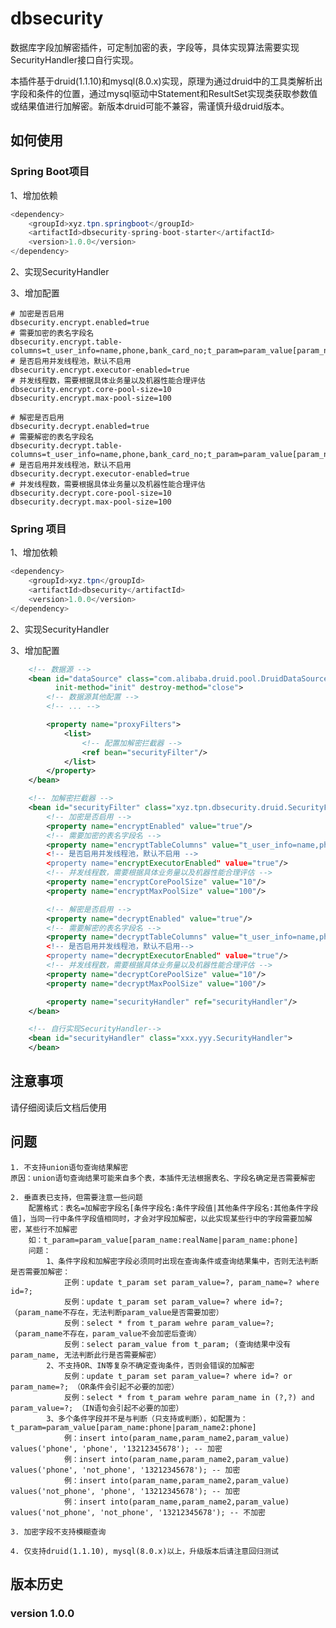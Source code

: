 # dbsecurity
数据库字段加解密插件，可定制加密的表，字段等，具体实现算法需要实现SecurityHandler接口自行实现。

本插件基于druid(1.1.10)和mysql(8.0.x)实现，原理为通过druid中的工具类解析出字段和条件的位置，通过mysql驱动中Statement和ResultSet实现类获取参数值或结果值进行加解密。新版本druid可能不兼容，需谨慎升级druid版本。

## 如何使用
    
### Spring Boot项目

1、增加依赖

```java
<dependency>
    <groupId>xyz.tpn.springboot</groupId>
    <artifactId>dbsecurity-spring-boot-starter</artifactId>
    <version>1.0.0</version>
</dependency>
```

2、实现SecurityHandler

3、增加配置
```properties
# 加密是否启用
dbsecurity.encrypt.enabled=true
# 需要加密的表名字段名
dbsecurity.encrypt.table-columns=t_user_info=name,phone,bank_card_no;t_param=param_value[param_name:name|param_name:phone]
# 是否启用并发线程池，默认不启用
dbsecurity.encrypt.executor-enabled=true
# 并发线程数，需要根据具体业务量以及机器性能合理评估
dbsecurity.encrypt.core-pool-size=10
dbsecurity.encrypt.max-pool-size=100

# 解密是否启用
dbsecurity.decrypt.enabled=true
# 需要解密的表名字段名
dbsecurity.decrypt.table-columns=t_user_info=name,phone,bank_card_no;t_param=param_value[param_name:name|param_name:phone]
# 是否启用并发线程池，默认不启用
dbsecurity.decrypt.executor-enabled=true
# 并发线程数，需要根据具体业务量以及机器性能合理评估
dbsecurity.decrypt.core-pool-size=10
dbsecurity.decrypt.max-pool-size=100
```
    
### Spring 项目
1、增加依赖

```java
<dependency>
    <groupId>xyz.tpn</groupId>
    <artifactId>dbsecurity</artifactId>
    <version>1.0.0</version>
</dependency>
```

2、实现SecurityHandler

3、增加配置
```xml
    <!-- 数据源 -->
    <bean id="dataSource" class="com.alibaba.druid.pool.DruidDataSource"
          init-method="init" destroy-method="close">
        <!-- 数据源其他配置 -->
        <!-- ... -->

        <property name="proxyFilters">
            <list>
                <!-- 配置加解密拦截器 -->
                <ref bean="securityFilter"/>
            </list>
        </property>
    </bean>

    <!-- 加解密拦截器 -->
    <bean id="securityFilter" class="xyz.tpn.dbsecurity.druid.SecurityFilter" init-method="init">
        <!-- 加密是否启用 -->
        <property name="encryptEnabled" value="true"/>
        <!-- 需要加密的表名字段名 -->
        <property name="encryptTableColumns" value="t_user_info=name,phone,bank_card_no;t_param=param_value[param_name:name|param_name:phone]/>
        <!-- 是否启用并发线程池，默认不启用 -->
        <property name="encryptExecutorEnabled" value="true"/>
        <!-- 并发线程数，需要根据具体业务量以及机器性能合理评估 -->
        <property name="encryptCorePoolSize" value="10"/>
        <property name="encryptMaxPoolSize" value="100"/>

        <!-- 解密是否启用 -->
        <property name="decryptEnabled" value="true"/>
        <!-- 需要解密的表名字段名 -->
        <property name="decryptTableColumns" value="t_user_info=name,phone,bank_card_no;t_param=param_value[param_name:name|param_name:phone]/>
        <!-- 是否启用并发线程池，默认不启用-->
        <property name="decryptExecutorEnabled" value="true"/>
        <!-- 并发线程数，需要根据具体业务量以及机器性能合理评估 -->
        <property name="decryptCorePoolSize" value="10"/>
        <property name="decryptMaxPoolSize" value="100"/>

        <property name="securityHandler" ref="securityHandler"/>
    </bean>

    <!-- 自行实现SecurityHandler-->
    <bean id="securityHandler" class="xxx.yyy.SecurityHandler">
    </bean>
```

## 注意事项  

请仔细阅读后文档后使用
    
## 问题

    1. 不支持union语句查询结果解密
    原因：union语句查询结果可能来自多个表，本插件无法根据表名、字段名确定是否需要解密

    2. 垂直表已支持，但需要注意一些问题
        配置格式：表名=加解密字段名[条件字段名:条件字段值|其他条件字段名:其他条件字段值]，当同一行中条件字段值相同时，才会对字段加解密，以此实现某些行中的字段需要加解密，某些行不加解密
        如：t_param=param_value[param_name:realName|param_name:phone]
        问题：
            1、条件字段和加解密字段必须同时出现在查询条件或查询结果集中，否则无法判断是否需要加解密：
                正例：update t_param set param_value=?, param_name=? where id=?;
                反例：update t_param set param_value=? where id=?; （param_name不存在，无法判断param_value是否需要加密）
                反例：select * from t_param wehre param_value=?; （param_name不存在，param_value不会加密后查询）
                反例：select param_value from t_param; (查询结果中没有param_name, 无法判断此行是否需要解密）
            2、不支持OR、IN等复杂不确定查询条件，否则会错误的加解密
                反例：update t_param set param_value=? where id=? or param_name=?; （OR条件会引起不必要的加密）
                反例：select * from t_param wehre param_name in (?,?) and param_value=?; （IN语句会引起不必要的加密）
            3、多个条件字段并不是与判断（只支持或判断），如配置为：t_param=param_value[param_name:phone|param_name2:phone]
                例：insert into(param_name,param_name2,param_value) values('phone', 'phone', '13212345678'); -- 加密
                例：insert into(param_name,param_name2,param_value) values('phone', 'not_phone', '13212345678'); -- 加密
                例：insert into(param_name,param_name2,param_value) values('not_phone', 'phone', '13212345678'); -- 加密
                例：insert into(param_name,param_name2,param_value) values('not_phone', 'not_phone', '13212345678'); -- 不加密
    
    3. 加密字段不支持模糊查询
    
    4. 仅支持druid(1.1.10), mysql(8.0.x)以上，升级版本后请注意回归测试


## 版本历史

### version 1.0.0